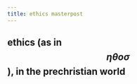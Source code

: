 ```yaml
---
title: ethics masterpost
---
```


## ethics (as in $$\eta\theta o\sigma$$), in the prechristian world
##
